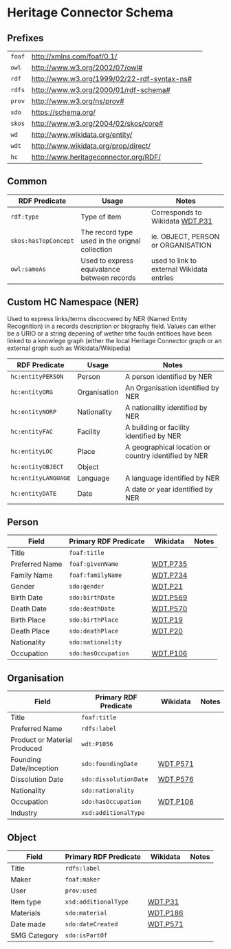 # Heritage Connector Schema

## Prefixes

| | | |
|-|-|-|
| `foaf` | http://xmlns.com/foaf/0.1/ |
| `owl` | http://www.w3.org/2002/07/owl# |
| `rdf` | http://www.w3.org/1999/02/22-rdf-syntax-ns# |
| `rdfs` | http://www.w3.org/2000/01/rdf-schema# |
| `prov` | http://www.w3.org/ns/prov# |
| `sdo` | https://schema.org/ |
| `skos` | http://www.w3.org/2004/02/skos/core# |
| `wd` | http://www.wikidata.org/entity/ |
| `wdt` | http://www.wikidata.org/prop/direct/ |
| `hc` | http://www.heritageconnector.org/RDF/ |
## Common

 RDF Predicate | Usage       | Notes |
| ----------- | ----------- | ----------- |
| `rdf:type` | Type of item | Corresponds to Wikidata [WDT.P31](https://www.wikidata.org/wiki/Property:P31) | 
| `skos:hasTopConcept` | The record type used in the orignal collection | ie. OBJECT, PERSON or ORGANISATION
| `owl:sameAs` | Used to express equivalance between records | used to link to external Wikidata entries | 

## Custom HC Namespace (NER)

Used to express links/terms discocvered by NER (Named Entity Recognition) in a records description or biography field. Values can either be a URIO or a string depening of wether trhe foudn entitioes have been linked to a knowlege graph (either the local Heritage Connector graph or an external graph such as Wikidata/Wikipedia)

| RDF Predicate | Usage       | Notes |
| ----------- | ----------- | ----------- |
| `hc:entityPERSON` | Person | A person identified by NER | 
| `hc:entityORG` | Organisation | An Organisation identified by NER | 
| `hc:entityNORP` | Nationality | A nationality identified by NER | 
| `hc:entityFAC` | Facility | A building or facility identified by NER | 
| `hc:entityLOC` | Place | A geographical location or country identified by NER | 
| `hc:entityOBJECT` | Object | | 
| `hc:entityLANGUAGE` | Language | A language identified by NER | 
| `hc:entityDATE` | Date | A date or year identified by NER | 


## Person

| Field       | Primary RDF Predicate     | Wikidata    | Notes |
| ----------- | ----------- | ----------- | ----------- | 
| Title | `foaf:title` | | |
| Preferred Name | `foaf:givenName` | [WDT.P735](https://www.wikidata.org/wiki/Property:P735) | |
| Family Name | `foaf:familyName` | [WDT.P734](https://www.wikidata.org/wiki/Property:P734) | |
| Gender | `sdo:gender` | [WDT.P21](https://www.wikidata.org/wiki/Property:P21) |
| Birth Date | `sdo:birthDate` | [WDT.P569](https://www.wikidata.org/wiki/Property:P569) | |
| Death Date | `sdo:deathDate` | [WDT.P570](https://www.wikidata.org/wiki/Property:P570) | |
| Birth Place | `sdo:birthPlace` | [WDT.P19](https://www.wikidata.org/wiki/Property:P19) | |
| Death Place | `sdo:deathPlace` | [WDT.P20](https://www.wikidata.org/wiki/Property:P20) | |
| Nationality | `sdo:nationality` | | |
| Occupation | `sdo:hasOccupation` | [WDT.P106](https://www.wikidata.org/wiki/Property:P106) | |

## Organisation

| Field       | Primary RDF Predicate     | Wikidata    | Notes |
| ----------- | ----------- | ----------- | ----------- | 
| Title | `foaf:title` | | |
| Preferred Name | `rdfs:label` | | |
| Product or Material Produced | `wdt:P1056` | | |
| Founding Date/Inception | `sdo:foundingDate` | [WDT.P571](https://www.wikidata.org/wiki/Property:P571) | |
| Dissolution Date | `sdo:dissolutionDate` | [WDT.P576](https://www.wikidata.org/wiki/Property:P576) | | 
| Nationality | `sdo:nationality` | | | 
| Occupation | `sdo:hasOccupation` | [WDT.P106](https://www.wikidata.org/wiki/Property:P106) | |
| Industry | `xsd:additionalType` | | |

## Object

| Field       | Primary RDF Predicate | Wikidata    | Notes |
| ----------- | ----------- | ----------- | ----------- | 
| Title | `rdfs:label` | | |
| Maker | `foaf:maker` | | |
| User | `prov:used` | | |
| Item type | `xsd:additionalType` | [WDT.P31](https://www.wikidata.org/wiki/Property:P31) | |
| Materials | `sdo:material` | [WDT.P186](https://www.wikidata.org/wiki/Property:P186) | |
| Date made| `sdo:dateCreated` | [WDT.P571](https://www.wikidata.org/wiki/Property:P571) | |
| SMG Category | `sdo:isPartOf` | | |




